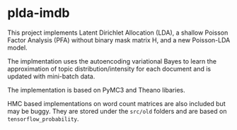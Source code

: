 # plda-imdb

This project implements Latent Dirichlet Allocation (LDA), a shallow Poisson Factor Analysis (PFA) without binary mask matrix H, and a new Poisson-LDA model. 

The implmentation uses the autoencoding variational Bayes to learn the approximation of topic distribution/intensity for each document and is updated with mini-batch data.

The implementation is based on PyMC3 and Theano libaries.

HMC based implementations on word count matrices are also included but may be buggy. They are stored under the `src/old` folders and are based on `tensorflow_probability`.
